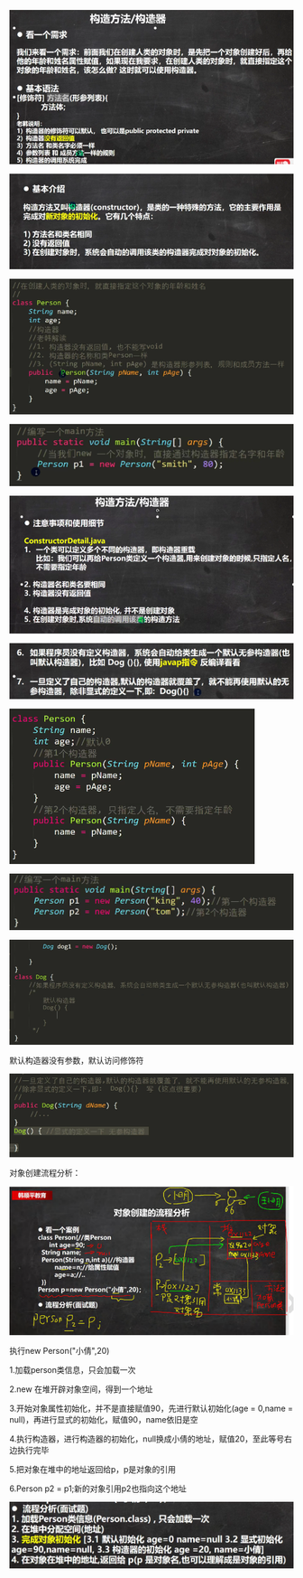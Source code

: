![2023.12.14-18](../notes-images/202312141408903.png) 

![2023.12.14-19](../notes-images/202312141409185.png) 



![2023.12.14-20](../notes-images/202312141409077.png) 

![2023.12.14-21](../notes-images/202312141410273.png) 



![2023.12.14-22](../notes-images/202312141411820.png) 

![2023.12.14-23](../notes-images/202312141411643.png) 

![2023.12.14-24](../notes-images/202312141615471.png) 

![2023.12.14-25](../notes-images/202312141615807.png) 



![2023.12.14-26](../notes-images/202312141616198.png) 

默认构造器没有参数，默认访问修饰符



![2023.12.14-27](../notes-images/202312141618366.png) 



对象创建流程分析：

![2023.12.14-28](../notes-images/202312141619674.png) 

执行new Person("小倩",20)

1.加载person类信息，只会加载一次

2.new 在堆开辟对象空间，得到一个地址

3.开始对象属性初始化，并不是直接赋值90，先进行默认初始化(age = 0,name = null)，再进行显式的初始化，赋值90，name依旧是空

4.执行构造器，进行构造器的初始化，null换成小倩的地址，赋值20，至此等号右边执行完毕

5.把对象在堆中的地址返回给p，p是对象的引用

6.Person p2 = p1;新的对象引用p2也指向这个地址

![2023.12.14-29](../notes-images/202312141620878.png) 